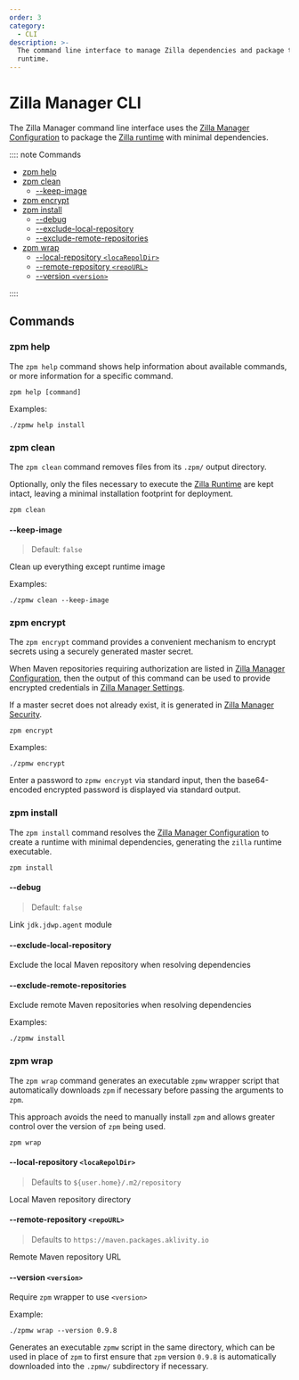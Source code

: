 ```yaml
---
order: 3
category:
  - CLI
description: >-
  The command line interface to manage Zilla dependencies and package the Zilla
  runtime.
---
```


# Zilla Manager CLI

The Zilla Manager command line interface uses the [Zilla Manager Configuration](./overview.md) to package the [Zilla runtime](../config/zilla-cli.md) with minimal dependencies.

:::: note Commands

- [zpm help](#zpm-help)
- [zpm clean](#zpm-clean)
  - [--keep-image](#keep-image)
- [zpm encrypt](#zpm-encrypt)
- [zpm install](#zpm-install)
  - [--debug](#debug)
  - [--exclude-local-repository](#exclude-local-repository)
  - [--exclude-remote-repositories](#exclude-remote-repositories)
- [zpm wrap](#zpm-wrap)
  - [--local-repository `<locaRepolDir>`](#local-repository-locarepoldir)
  - [--remote-repository `<repoURL>`](#remote-repository-repourl)
  - [--version `<version>`](#version-version)

::::

## Commands

### zpm help

The `zpm help` command shows help information about available commands, or more information for a specific command.

```bash:no-line-numbers
zpm help [command]
```

Examples:

```bash:no-line-numbers
./zpmw help install
```

### zpm clean

The `zpm clean` command removes files from its `.zpm/` output directory.

Optionally, only the files necessary to execute the [Zilla Runtime](../config/zilla-cli.md) are kept intact, leaving a minimal installation footprint for deployment.

```bash:no-line-numbers
zpm clean
```

#### --keep-image

> Default: `false`

Clean up everything except runtime image

Examples:

```bash:no-line-numbers
./zpmw clean --keep-image
```

### zpm encrypt

The `zpm encrypt` command provides a convenient mechanism to encrypt secrets using a securely generated master secret.

When Maven repositories requiring authorization are listed in [Zilla Manager Configuration](./overview.md), then the output of this command can be used to provide encrypted credentials in [Zilla Manager Settings](./overview.md#settings.json).

If a master secret does not already exist, it is generated in [Zilla Manager Security](./overview.md#security.json).

```bash:no-line-numbers
zpm encrypt
```

Examples:

```bash:no-line-numbers
./zpmw encrypt
```

Enter a password to `zpmw encrypt` via standard input, then the base64-encoded encrypted password is displayed via standard output.

### zpm install

The `zpm install` command resolves the [Zilla Manager Configuration](./overview.md) to create a runtime with minimal dependencies, generating the `zilla` runtime executable.

```bash:no-line-numbers
zpm install
```

#### --debug

> Default: `false`

Link `jdk.jdwp.agent` module

#### --exclude-local-repository

Exclude the local Maven repository when resolving dependencies

#### --exclude-remote-repositories

Exclude remote Maven repositories when resolving dependencies

Examples:

```bash:no-line-numbers
./zpmw install
```

### zpm wrap

The `zpm wrap` command generates an executable `zpmw` wrapper script that automatically downloads `zpm` if necessary before passing the arguments to `zpm`.

This approach avoids the need to manually install `zpm` and allows greater control over the version of `zpm` being used.

```bash:no-line-numbers
zpm wrap
```

#### --local-repository `<locaRepolDir>`

> Defaults to `${user.home}/.m2/repository`

Local Maven repository directory

#### --remote-repository `<repoURL>`

> Defaults to `https://maven.packages.aklivity.io`

Remote Maven repository URL

#### --version `<version>`

Require `zpm` wrapper to use `<version>`

Example:

```bash:no-line-numbers
./zpmw wrap --version 0.9.8
```

Generates an executable `zpmw` script in the same directory, which can be used in place of `zpm` to first ensure that `zpm` version `0.9.8` is automatically downloaded into the `.zpmw/` subdirectory if necessary.
